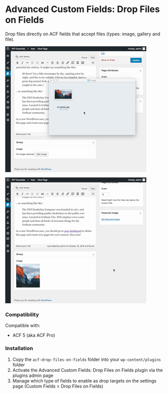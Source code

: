 # Advanced Custom Fields: Drop Files on Fields

Drop files directly on ACF fields that accept files (types: image, gallery and file).

![](acf-drop-files-on-fields-screencast.gif)

![](acf-drop-files-on-fields-settings-screencast.gif)

### Compatibility

Compatible with:
* ACF 5 (aka ACF Pro)

### Installation

1. Copy the `acf-drop-files-on-fields` folder into your `wp-content/plugins` folder
2. Activate the Advanced Custom Fields: Drop Files on Fields plugin via the plugins admin page
3. Manage which type of fields to enable as drop targets on the settings page (Custom Fields > Drop Files on Fields)
